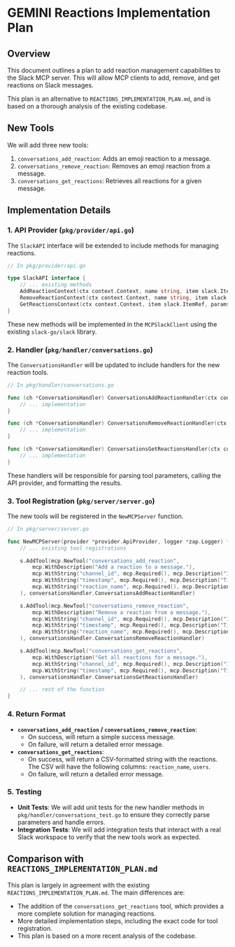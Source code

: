 # GEMINI Reactions Implementation Plan

## Overview

This document outlines a plan to add reaction management capabilities to the Slack MCP server. This will allow MCP clients to add, remove, and get reactions on Slack messages.

This plan is an alternative to `REACTIONS_IMPLEMENTATION_PLAN.md`, and is based on a thorough analysis of the existing codebase.

## New Tools

We will add three new tools:

1.  `conversations_add_reaction`: Adds an emoji reaction to a message.
2.  `conversations_remove_reaction`: Removes an emoji reaction from a message.
3.  `conversations_get_reactions`: Retrieves all reactions for a given message.

## Implementation Details

### 1. API Provider (`pkg/provider/api.go`)

The `SlackAPI` interface will be extended to include methods for managing reactions.

```go
// In pkg/provider/api.go

type SlackAPI interface {
    // ... existing methods
    AddReactionContext(ctx context.Context, name string, item slack.ItemRef) error
    RemoveReactionContext(ctx context.Context, name string, item slack.ItemRef) error
    GetReactionsContext(ctx context.Context, item slack.ItemRef, params slack.GetReactionsParameters) ([]slack.ItemReaction, error)
}
```

These new methods will be implemented in the `MCPSlackClient` using the existing `slack-go/slack` library.

### 2. Handler (`pkg/handler/conversations.go`)

The `ConversationsHandler` will be updated to include handlers for the new reaction tools.

```go
// In pkg/handler/conversations.go

func (ch *ConversationsHandler) ConversationsAddReactionHandler(ctx context.Context, request mcp.CallToolRequest) (*mcp.CallToolResult, error) {
    // ... implementation
}

func (ch *ConversationsHandler) ConversationsRemoveReactionHandler(ctx context.Context, request mcp.CallToolRequest) (*mcp.CallToolResult, error) {
    // ... implementation
}

func (ch *ConversationsHandler) ConversationsGetReactionsHandler(ctx context.Context, request mcp.CallToolRequest) (*mcp.CallToolResult, error) {
    // ... implementation
}
```

These handlers will be responsible for parsing tool parameters, calling the API provider, and formatting the results.

### 3. Tool Registration (`pkg/server/server.go`)

The new tools will be registered in the `NewMCPServer` function.

```go
// In pkg/server/server.go

func NewMCPServer(provider *provider.ApiProvider, logger *zap.Logger) *MCPServer {
    // ... existing tool registrations

    s.AddTool(mcp.NewTool("conversations_add_reaction",
        mcp.WithDescription("Add a reaction to a message."),
        mcp.WithString("channel_id", mcp.Required(), mcp.Description("ID of the channel containing the message.")),
        mcp.WithString("timestamp", mcp.Required(), mcp.Description("Timestamp of the message to react to.")),
        mcp.WithString("reaction_name", mcp.Required(), mcp.Description("Name of the emoji to add (e.g., 'thumbsup').")),
    ), conversationsHandler.ConversationsAddReactionHandler)

    s.AddTool(mcp.NewTool("conversations_remove_reaction",
        mcp.WithDescription("Remove a reaction from a message."),
        mcp.WithString("channel_id", mcp.Required(), mcp.Description("ID of the channel containing the message.")),
        mcp.WithString("timestamp", mcp.Required(), mcp.Description("Timestamp of the message to remove the reaction from.")),
        mcp.WithString("reaction_name", mcp.Required(), mcp.Description("Name of the emoji to remove.")),
    ), conversationsHandler.ConversationsRemoveReactionHandler)

    s.AddTool(mcp.NewTool("conversations_get_reactions",
        mcp.WithDescription("Get all reactions for a message."),
        mcp.WithString("channel_id", mcp.Required(), mcp.Description("ID of the channel containing the message.")),
        mcp.WithString("timestamp", mcp.Required(), mcp.Description("Timestamp of the message to get reactions from.")),
    ), conversationsHandler.ConversationsGetReactionsHandler)

    // ... rest of the function
}
```

### 4. Return Format

*   **`conversations_add_reaction` / `conversations_remove_reaction`**:
    *   On success, will return a simple success message.
    *   On failure, will return a detailed error message.
*   **`conversations_get_reactions`**:
    *   On success, will return a CSV-formatted string with the reactions. The CSV will have the following columns: `reaction_name`, `users`.
    *   On failure, will return a detailed error message.

### 5. Testing

*   **Unit Tests**: We will add unit tests for the new handler methods in `pkg/handler/conversations_test.go` to ensure they correctly parse parameters and handle errors.
*   **Integration Tests**: We will add integration tests that interact with a real Slack workspace to verify that the new tools work as expected.

## Comparison with `REACTIONS_IMPLEMENTATION_PLAN.md`

This plan is largely in agreement with the existing `REACTIONS_IMPLEMENTATION_PLAN.md`. The main differences are:

*   The addition of the `conversations_get_reactions` tool, which provides a more complete solution for managing reactions.
*   More detailed implementation steps, including the exact code for tool registration.
*   This plan is based on a more recent analysis of the codebase.
